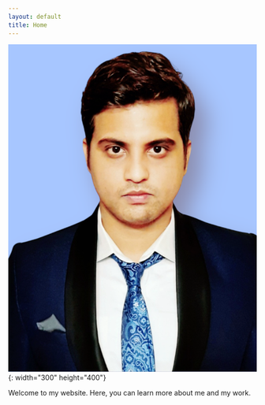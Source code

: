 ```yaml
---
layout: default
title: Home
---
```


![Alt Text](/assets/profile_picture.png){: width="300" height="400"}

Welcome to my website. Here, you can learn more about me and my work.
